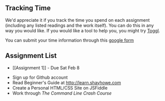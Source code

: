 ## Tracking Time

We'd appreciate it if you track the time you spend on each assignment (including any listed readings and the work itself). You can do this in any way you would like. If you would like a tool to help you, you might try [Toggl](https://www.toggl.com).

You can submit your time information through this [google form](https://docs.google.com/forms/d/1r3Ymzl-VhsW_o9EMp7GoRDtLfIhTVaQZ5CNTioyzA5M/viewform)

## Assignment List

* [[Assignment 1]] - Due Sat Feb 8
- Sign up for Github account
- Read Beginner's Guide at http://learn.shayhowe.com
- Create a Personal HTML/CSS Site on JSFiddle
- Work through *The Command Line Crash Course*
